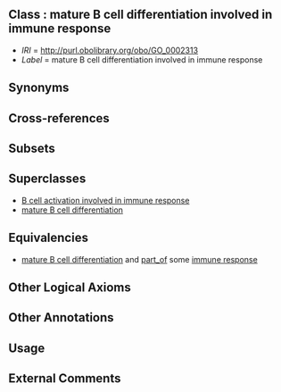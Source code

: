 
## Class : mature B cell differentiation involved in immune response

 * *IRI* = http://purl.obolibrary.org/obo/GO_0002313
 * *Label* = mature B cell differentiation involved in immune response

## Synonyms


## Cross-references


## Subsets


## Superclasses

 * [B cell activation involved in immune response](../../GO/12/GO_0002312.md)
 * [mature B cell differentiation](../../GO/35/GO_0002335.md)

## Equivalencies

 * [mature B cell differentiation](../../GO/35/GO_0002335.md) and [part_of](../../BFO/50/BFO_0000050.md) some [immune response](../../GO/55/GO_0006955.md)

## Other Logical Axioms


## Other Annotations


## Usage


## External Comments

